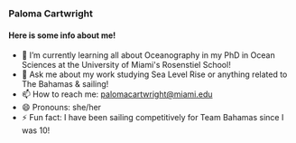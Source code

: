 ### Paloma Cartwright 

#### Here is some info about me!

- 🌱 I’m currently learning all about Oceanography in my PhD in Ocean Sciences at the University of Miami's Rosenstiel School! 
- 💬 Ask me about my work studying Sea Level Rise or anything related to The Bahamas & sailing! 
- 📫 How to reach me: palomacartwright@miami.edu
- 😄 Pronouns: she/her
- ⚡ Fun fact: I have been sailing competitively for Team Bahamas since I was 10!

<!--
**palomacartwright/palomacartwright** is a ✨ _special_ ✨ repository because its `README.md` (this file) appears on your GitHub profile.

-->
